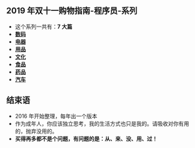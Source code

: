 
## 2019 年双十一购物指南-程序员-系列

- 这个系列一共有：**7 大篇**
- **[数码](http://www.youmeek.com/20191111-digital/)**
- **[电器](http://www.youmeek.com/20191111-electric/)**
- **[用品](http://www.youmeek.com/20191111-commodity/)**
- **[文化](http://www.youmeek.com/20191111-culture/)**
- **[食品](http://www.youmeek.com/20191111-food/)**
- **[药品](http://www.youmeek.com/20191111-medicine/)**
- **[汽车](http://www.youmeek.com/20191111-car/)**

## 结束语

- 2016 年开始整理，每年出一个版本
- 作为成年人，你应该独立思考，我的生活方式也只是我的。请吸收对你有用的，抛弃没用的。
- **买得再多都不是个问题，有问题的是：从、来、没、用、过！**

